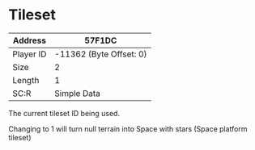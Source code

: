 #  Tileset
Address   | 57F1DC
----------|-------------
Player ID | -11362 (Byte Offset: 0)
Size 	  | 2
Length 	  | 1
SC:R      | Simple Data

The current tileset ID being used.

Changing to 1 will turn null terrain into Space with stars (Space platform tileset)
